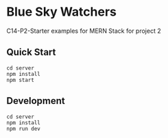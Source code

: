 # Blue Sky Watchers
C14-P2-Starter examples for MERN Stack for project 2

## Quick Start
```
cd server
npm install
npm start
```

## Development
```
cd server
npm install
npm run dev
```
